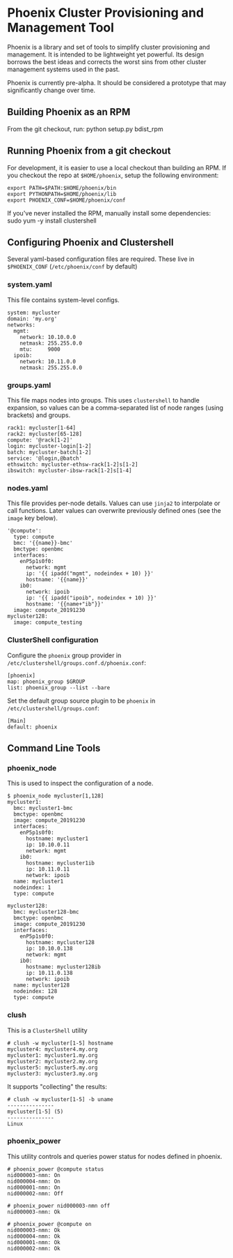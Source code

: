 # Phoenix Cluster Provisioning and Management Tool
Phoenix is a library and set of tools to simplify cluster provisioning and management.  It is intended to be lightweight yet powerful.  Its design borrows the best ideas and corrects the worst sins from other cluster management systems used in the past.

Phoenix is currently pre-alpha.  It should be considered a prototype that may significantly change over time.

## Building Phoenix as an RPM
From the git checkout, run:
	python setup.py bdist_rpm

## Running Phoenix from a git checkout
For development, it is easier to use a local checkout than building an RPM.  If you checkout the repo at `$HOME/phoenix`, setup the following environment:

	export PATH=$PATH:$HOME/phoenix/bin
	export PYTHONPATH=$HOME/phoenix/lib
	export PHOENIX_CONF=$HOME/phoenix/conf

If you've never installed the RPM, manually install some dependencies:
	sudo yum -y install clustershell

## Configuring Phoenix and Clustershell
Several yaml-based configuration files are required.  These live in `$PHOENIX_CONF` (`/etc/phoenix/conf` by default)

### system.yaml
This file contains system-level configs.

	system: mycluster
	domain: 'my.org'
	networks:
	  mgmt:
	    network: 10.10.0.0
	    netmask: 255.255.0.0
	    mtu:     9000
	  ipoib:
	    network: 10.11.0.0
	    netmask: 255.255.0.0

### groups.yaml
This file maps nodes into groups. This uses `clustershell` to handle expansion, so values can be a comma-separated list of node ranges (using brackets) and groups.

	rack1: mycluster[1-64]
	rack2: mycluster[65-128]
	compute: '@rack[1-2]'
	login: mycluster-login[1-2]
	batch: mycluster-batch[1-2]
	service: '@login,@batch'
	ethswitch: mycluster-ethsw-rack[1-2]s[1-2]
	ibswitch: mycluster-ibsw-rack[1-2]s[1-4]

### nodes.yaml
This file provides per-node details.  Values can use `jinja2` to interpolate or call functions.  Later values can overwrite previously defined ones (see the `image` key below).

	'@compute':
	  type: compute
	  bmc: '{{name}}-bmc'
	  bmctype: openbmc
	  interfaces:
	    enP5p1s0f0:
	      network: mgmt
	      ip: '{{ ipadd("mgmt", nodeindex + 10) }}'
	      hostname: '{{name}}'
	    ib0:
	      network: ipoib
	      ip: '{{ ipadd("ipoib", nodeindex + 10) }}'
	      hostname: '{{name+"ib"}}'
	  image: compute_20191230
	mycluster128:
	  image: compute_testing

### ClusterShell configuration
Configure the `phoenix` group provider in `/etc/clustershell/groups.conf.d/phoenix.conf`:

	[phoenix]
	map: phoenix_group $GROUP
	list: phoenix_group --list --bare

Set the default group source plugin to be `phoenix` in `/etc/clustershell/groups.conf`:

	[Main]
	default: phoenix

## Command Line Tools
### phoenix_node
This is used to inspect the configuration of a node.

	$ phoenix_node mycluster[1,128]
	mycluster1:
	  bmc: mycluster1-bmc
	  bmctype: openbmc
	  image: compute_20191230
	  interfaces:
	    enP5p1s0f0:
	      hostname: mycluster1
	      ip: 10.10.0.11
	      network: mgmt
	    ib0:
	      hostname: mycluster1ib
	      ip: 10.11.0.11
	      network: ipoib
	  name: mycluster1
	  nodeindex: 1
	  type: compute

	mycluster128:
	  bmc: mycluster128-bmc
	  bmctype: openbmc
	  image: compute_20191230
	  interfaces:
	    enP5p1s0f0:
	      hostname: mycluster128
	      ip: 10.10.0.138
	      network: mgmt
	    ib0:
	      hostname: mycluster128ib
	      ip: 10.11.0.138
	      network: ipoib
	  name: mycluster128
	  nodeindex: 128
	  type: compute

### clush
This is a `ClusterShell` utility

	# clush -w mycluster[1-5] hostname
	mycluster4: mycluster4.my.org
	mycluster1: mycluster1.my.org
	mycluster2: mycluster2.my.org
	mycluster5: mycluster5.my.org
	mycluster3: mycluster3.my.org

It supports "collecting" the results:

	# clush -w mycluster[1-5] -b uname
	---------------
	mycluster[1-5] (5)
	---------------
	Linux

### phoenix_power
This utility controls and queries power status for nodes defined in phoenix.

    # phoenix_power @compute status
    nid000003-nmn: On
    nid000004-nmn: On
    nid000001-nmn: On
    nid000002-nmn: Off

    # phoenix_power nid000003-nmn off
    nid000003-nmn: Ok

    # phoenix_power @compute on
    nid000003-nmn: Ok
    nid000004-nmn: Ok
    nid000001-nmn: Ok
    nid000002-nmn: Ok

